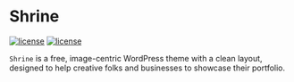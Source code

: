 Shrine
======

[![license](https://img.shields.io/github/license/lunule/shrine)](https://www.gnu.org/licenses/old-licenses/gpl-2.0.en.html)
[![license](https://img.shields.io/github/repo-size/lunule/shrine)]()

`Shrine` is a free, image-centric WordPress theme with a clean layout, designed to help creative folks and businesses to showcase their portfolio. 